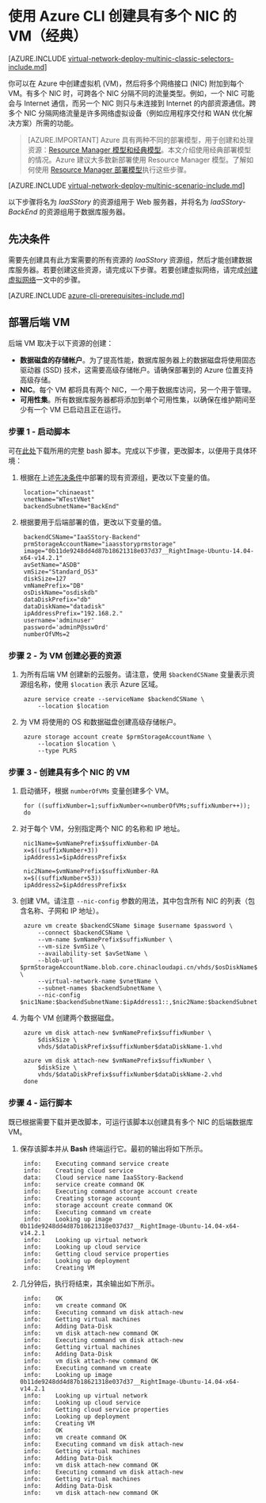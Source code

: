 <properties
    pageTitle="使用 Azure CLI 创建具有多个 NIC 的 VM（经典）| Azure"
    description="了解如何使用 Azure CLI 通过经典部署模型创建具有多个 NIC 的 VM。"
    services="virtual-network"
    documentationcenter="na"
    author="jimdial"
    manager="carmonm"
    editor=""
    tags="azure-service-management" />  

<tags
    ms.assetid="b436e41e-866c-439f-a7c7-7b4b041725ef"
    ms.service="virtual-network"
    ms.devlang="na"
    ms.topic="article"
    ms.tgt_pltfrm="na"
    ms.workload="infrastructure-services"
    ms.date="02/02/2016"
    wacn.date="12/26/2016"
    ms.author="jdial" />  


# 使用 Azure CLI 创建具有多个 NIC 的 VM（经典）
[AZURE.INCLUDE [virtual-network-deploy-multinic-classic-selectors-include.md](../../includes/virtual-network-deploy-multinic-classic-selectors-include.md)]

你可以在 Azure 中创建虚拟机 (VM)，然后将多个网络接口 (NIC) 附加到每个 VM。有多个 NIC 时，可跨各个 NIC 分隔不同的流量类型。例如，一个 NIC 可能会与 Internet 通信，而另一个 NIC 则只与未连接到 Internet 的内部资源通信。跨多个 NIC 分隔网络流量是许多网络虚拟设备（例如应用程序交付和 WAN 优化解决方案）所需的功能。

> [AZURE.IMPORTANT]
Azure 具有两种不同的部署模型，用于创建和处理资源：[Resource Manager 模型和经典模型](/documentation/articles/resource-manager-deployment-model/)。本文介绍使用经典部署模型的情况。Azure 建议大多数新部署使用 Resource Manager 模型。了解如何使用 [Resource Manager 部署模型](/documentation/articles/virtual-network-deploy-multinic-arm-cli/)执行这些步骤。

[AZURE.INCLUDE [virtual-network-deploy-multinic-scenario-include.md](../../includes/virtual-network-deploy-multinic-scenario-include.md)]

以下步骤将名为 *IaaSStory* 的资源组用于 Web 服务器，并将名为 *IaaSStory-BackEnd* 的资源组用于数据库服务器。

## <a name="Prerequisites"></a> 先决条件
需要先创建具有此方案需要的所有资源的 *IaaSStory* 资源组，然后才能创建数据库服务器。若要创建这些资源，请完成以下步骤。若要创建虚拟网络，请完成[创建虚拟网络](/documentation/articles/virtual-networks-create-vnet-classic-cli/)一文中的步骤。

[AZURE.INCLUDE [azure-cli-prerequisites-include.md](../../includes/azure-cli-prerequisites-include.md)]

## 部署后端 VM
后端 VM 取决于以下资源的创建：

* **数据磁盘的存储帐户**。为了提高性能，数据库服务器上的数据磁盘将使用固态驱动器 (SSD) 技术，这需要高级存储帐户。请确保部署到的 Azure 位置支持高级存储。
* **NIC**。每个 VM 都将具有两个 NIC，一个用于数据库访问，另一个用于管理。
* **可用性集**。所有数据库服务器都将添加到单个可用性集，以确保在维护期间至少有一个 VM 已启动且正在运行。

### 步骤 1 - 启动脚本
可在[此处](https://raw.githubusercontent.com/Azure/azure-quickstart-templates/master/IaaS-Story/11-MultiNIC/classic/virtual-network-deploy-multinic-classic-cli.sh)下载所用的完整 bash 脚本。完成以下步骤，更改脚本，以便用于具体环境：

1. 根据在上述[先决条件](#Prerequisites)中部署的现有资源组，更改以下变量的值。

        location="chinaeast"
        vnetName="WTestVNet"
        backendSubnetName="BackEnd"

2. 根据要用于后端部署的值，更改以下变量的值。

        backendCSName="IaaSStory-Backend"
        prmStorageAccountName="iaasstoryprmstorage"
        image="0b11de9248dd4d87b18621318e037d37__RightImage-Ubuntu-14.04-x64-v14.2.1"
        avSetName="ASDB"
        vmSize="Standard_DS3"
        diskSize=127
        vmNamePrefix="DB"
        osDiskName="osdiskdb"
        dataDiskPrefix="db"
        dataDiskName="datadisk"
        ipAddressPrefix="192.168.2."
        username='adminuser'
        password='adminP@ssw0rd'
        numberOfVMs=2

### 步骤 2 - 为 VM 创建必要的资源
1. 为所有后端 VM 创建新的云服务。请注意，使用 `$backendCSName` 变量表示资源组名称，使用 `$location` 表示 Azure 区域。

        azure service create --serviceName $backendCSName \
            --location $location

2. 为 VM 将使用的 OS 和数据磁盘创建高级存储帐户。

        azure storage account create $prmStorageAccountName \
            --location $location \
            --type PLRS

### 步骤 3 - 创建具有多个 NIC 的 VM
1. 启动循环，根据 `numberOfVMs` 变量创建多个 VM。

        for ((suffixNumber=1;suffixNumber<=numberOfVMs;suffixNumber++));
        do

2. 对于每个 VM，分别指定两个 NIC 的名称和 IP 地址。

        nic1Name=$vmNamePrefix$suffixNumber-DA
        x=$((suffixNumber+3))
        ipAddress1=$ipAddressPrefix$x

        nic2Name=$vmNamePrefix$suffixNumber-RA
        x=$((suffixNumber+53))
        ipAddress2=$ipAddressPrefix$x

3. 创建 VM。请注意 `--nic-config` 参数的用法，其中包含所有 NIC 的列表（包含名称、子网和 IP 地址）。

        azure vm create $backendCSName $image $username $password \
            --connect $backendCSName \
            --vm-name $vmNamePrefix$suffixNumber \
            --vm-size $vmSize \
            --availability-set $avSetName \
            --blob-url $prmStorageAccountName.blob.core.chinacloudapi.cn/vhds/$osDiskName$suffixNumber.vhd \
            --virtual-network-name $vnetName \
            --subnet-names $backendSubnetName \
            --nic-config $nic1Name:$backendSubnetName:$ipAddress1::,$nic2Name:$backendSubnetName:$ipAddress2::

4. 为每个 VM 创建两个数据磁盘。

        azure vm disk attach-new $vmNamePrefix$suffixNumber \
            $diskSize \
            vhds/$dataDiskPrefix$suffixNumber$dataDiskName-1.vhd

        azure vm disk attach-new $vmNamePrefix$suffixNumber \
            $diskSize \
            vhds/$dataDiskPrefix$suffixNumber$dataDiskName-2.vhd
        done

### 步骤 4 - 运行脚本
既已根据需要下载并更改脚本，可运行该脚本以创建具有多个 NIC 的后端数据库 VM。

1. 保存该脚本并从 **Bash** 终端运行它。最初的输出将如下所示。

        info:    Executing command service create
        info:    Creating cloud service
        data:    Cloud service name IaaSStory-Backend
        info:    service create command OK
        info:    Executing command storage account create
        info:    Creating storage account
        info:    storage account create command OK
        info:    Executing command vm create
        info:    Looking up image 0b11de9248dd4d87b18621318e037d37__RightImage-Ubuntu-14.04-x64-v14.2.1
        info:    Looking up virtual network
        info:    Looking up cloud service
        info:    Getting cloud service properties
        info:    Looking up deployment
        info:    Creating VM

2. 几分钟后，执行将结束，其余输出如下所示。

        info:    OK
        info:    vm create command OK
        info:    Executing command vm disk attach-new
        info:    Getting virtual machines
        info:    Adding Data-Disk
        info:    vm disk attach-new command OK
        info:    Executing command vm disk attach-new
        info:    Getting virtual machines
        info:    Adding Data-Disk
        info:    vm disk attach-new command OK
        info:    Executing command vm create
        info:    Looking up image 0b11de9248dd4d87b18621318e037d37__RightImage-Ubuntu-14.04-x64-v14.2.1
        info:    Looking up virtual network
        info:    Looking up cloud service
        info:    Getting cloud service properties
        info:    Looking up deployment
        info:    Creating VM
        info:    OK
        info:    vm create command OK
        info:    Executing command vm disk attach-new
        info:    Getting virtual machines
        info:    Adding Data-Disk
        info:    vm disk attach-new command OK
        info:    Executing command vm disk attach-new
        info:    Getting virtual machines
        info:    Adding Data-Disk
        info:    vm disk attach-new command OK

<!---HONumber=Mooncake_1219_2016-->